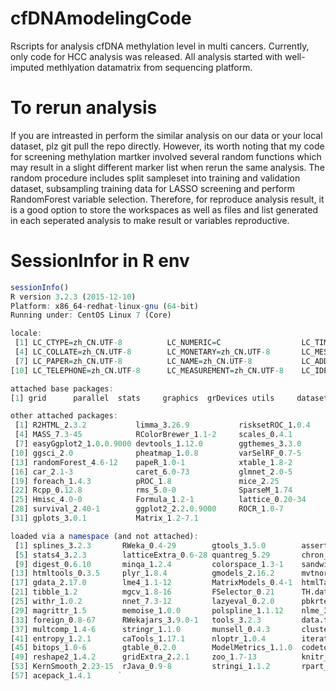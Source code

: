 # cfDNAmodelingCode
Rscripts for analysis cfDNA methylation level in multi cancers.
Currently, only code for HCC analysis was released. All analysis started with well-imputed methlyation datamatrix from sequencing platform.
# To rerun analysis
If you are intreasted in perform the similar analysis on our data or your local dataset, plz git pull the repo directly. 
However, its worth noting that my code for screening methylation martker involved several random functions which may result in a slight different marker list when rerun the same analysis. The random procedure includes split sampleset into training and validation dataset, subsampling training data for LASSO screening and perform RandomForest variable selection. Therefore, for reproduce analysis result, it is a good option to store the workspaces as well as files and list generated in each seperated analysis to make result or variables reproductive. 

# SessionInfor in R env
```r 
sessionInfo()
R version 3.2.3 (2015-12-10)
Platform: x86_64-redhat-linux-gnu (64-bit)
Running under: CentOS Linux 7 (Core)

locale:
 [1] LC_CTYPE=zh_CN.UTF-8          LC_NUMERIC=C                  LC_TIME=zh_CN.UTF-8          
 [4] LC_COLLATE=zh_CN.UTF-8        LC_MONETARY=zh_CN.UTF-8       LC_MESSAGES=zh_CN.UTF-8      
 [7] LC_PAPER=zh_CN.UTF-8          LC_NAME=zh_CN.UTF-8           LC_ADDRESS=zh_CN.UTF-8       
[10] LC_TELEPHONE=zh_CN.UTF-8      LC_MEASUREMENT=zh_CN.UTF-8    LC_IDENTIFICATION=zh_CN.UTF-8

attached base packages:
[1] grid      parallel  stats     graphics  grDevices utils     datasets  methods   base     

other attached packages:
 [1] R2HTML_2.3.2           limma_3.26.9           risksetROC_1.0.4      
 [4] MASS_7.3-45            RColorBrewer_1.1-2     scales_0.4.1          
 [7] easyGgplot2_1.0.0.9000 devtools_1.12.0        ggthemes_3.3.0        
[10] ggsci_2.0              pheatmap_1.0.8         varSelRF_0.7-5        
[13] randomForest_4.6-12    papeR_1.0-1            xtable_1.8-2          
[16] car_2.1-3              caret_6.0-73           glmnet_2.0-5          
[19] foreach_1.4.3          pROC_1.8               mice_2.25             
[22] Rcpp_0.12.8            rms_5.0-0              SparseM_1.74          
[25] Hmisc_4.0-0            Formula_1.2-1          lattice_0.20-34       
[28] survival_2.40-1        ggplot2_2.2.0.9000     ROCR_1.0-7            
[31] gplots_3.0.1           Matrix_1.2-7.1        

loaded via a namespace (and not attached):
 [1] splines_3.2.3       RWeka_0.4-29        gtools_3.5.0        assertthat_0.1     
 [5] stats4_3.2.3        latticeExtra_0.6-28 quantreg_5.29       chron_2.3-47       
 [9] digest_0.6.10       minqa_1.2.4         colorspace_1.3-1    sandwich_2.3-4     
[13] htmltools_0.3.5     plyr_1.8.4          gmodels_2.16.2      mvtnorm_1.0-5      
[17] gdata_2.17.0        lme4_1.1-12         MatrixModels_0.4-1  htmlTable_1.7      
[21] tibble_1.2          mgcv_1.8-16         FSelector_0.21      TH.data_1.0-7      
[25] withr_1.0.2         nnet_7.3-12         lazyeval_0.2.0      pbkrtest_0.4-6     
[29] magrittr_1.5        memoise_1.0.0       polspline_1.1.12    nlme_3.1-128       
[33] foreign_0.8-67      RWekajars_3.9.0-1   tools_3.2.3         data.table_1.9.6   
[37] multcomp_1.4-6      stringr_1.1.0       munsell_0.4.3       cluster_2.0.5      
[41] entropy_1.2.1       caTools_1.17.1      nloptr_1.0.4        iterators_1.0.8    
[45] bitops_1.0-6        gtable_0.2.0        ModelMetrics_1.1.0  codetools_0.2-15   
[49] reshape2_1.4.2      gridExtra_2.2.1     zoo_1.7-13          knitr_1.15.1       
[53] KernSmooth_2.23-15  rJava_0.9-8         stringi_1.1.2       rpart_4.1-10       
[57] acepack_1.4.1      `
```
